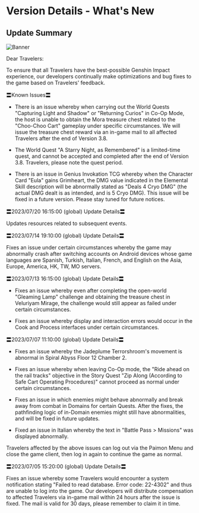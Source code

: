 # Version Details - What's New 
## Update Summary
![Banner](https://sdk.hoyoverse.com/upload/announcement/2020/11/11/0c4d0c742dde8334be30352fa3f5fb5b_4067277611421326976.jpg)

Dear Travelers:

To ensure that all Travelers have the best-possible Genshin Impact experience, our developers continually make optimizations and bug fixes to the game based on Travelers' feedback.

〓Known Issues〓

- There is an issue whereby when carrying out the World Quests "Capturing Light and Shadow" or "Returning Curios" in Co-Op Mode, the host is unable to obtain the Mora treasure chest related to the "Choo-Choo Cart" gameplay under specific circumstances. We will issue the treasure chest reward via an in-game mail to all affected Travelers after the end of Version 3.8.

- The World Quest "A Starry Night, as Remembered" is a limited-time quest, and cannot be accepted and completed after the end of Version 3.8. Travelers, please note the quest period.

- There is an issue in Genius Invokation TCG whereby when the Character Card "Eula" gains Grimheart, the DMG value indicated in the Elemental Skill description will be abnormally stated as "Deals 4 Cryo DMG" (the actual DMG dealt is as intended, and is 5 Cryo DMG). This issue will be fixed in a future version. Please stay tuned for future notices.

〓2023/07/20 16:15:00 (global) Update Details〓

Updates resources related to subsequent events.

〓2023/07/14 19:10:00 (global) Update Details〓

Fixes an issue under certain circumstances whereby the game may abnormally crash after switching accounts on Android devices whose game languages are Spanish, Turkish, Italian, French, and English on the Asia, Europe, America, HK, TW, MO servers.

〓2023/07/13 16:15:00 (global) Update Details〓

- Fixes an issue whereby even after completing the open-world "Gleaming Lamp" challenge and obtaining the treasure chest in Veluriyam Mirage, the challenge would still appear as failed under certain circumstances.

- Fixes an issue whereby display and interaction errors would occur in the Cook and Process interfaces under certain circumstances.

〓2023/07/07 11:10:00 (global) Update Details〓

- Fixes an issue whereby the Jadeplume Terrorshroom's movement is abnormal in Spiral Abyss Floor 12 Chamber 2.

- Fixes an issue whereby when leaving Co-Op mode, the "Ride ahead on the rail tracks" objective in the Story Quest "Zip Along (According to Safe Cart Operating Procedures)" cannot proceed as normal under certain circumstances.

- Fixes an issue in which enemies might behave abnormally and break away from combat in Domains for certain Quests. After the fixes, the pathfinding logic of in-Domain enemies might still have abnormalities, and will be fixed in future updates.

- Fixed an issue in Italian whereby the text in "Battle Pass > Missions" was displayed abnormally.

Travelers affected by the above issues can log out via the Paimon Menu and close the game client, then log in again to continue the game as normal.

〓2023/07/05 15:20:00 (global) Update Details〓

Fixes an issue whereby some Travelers would encounter a system notification stating "Failed to read database. Error code: 22-4302" and thus are unable to log into the game. Our developers will distribute compensation to affected Travelers via in-game mail within 24 hours after the issue is fixed. The mail is valid for 30 days, please remember to claim it in time.
